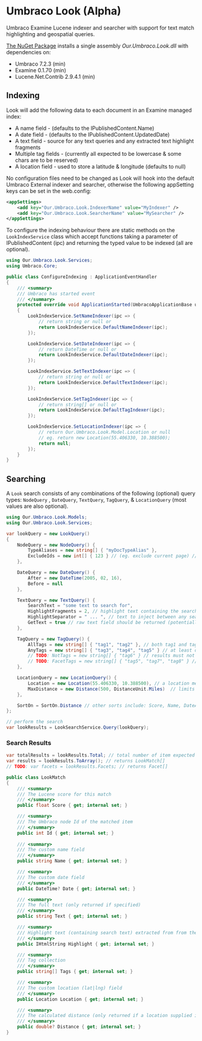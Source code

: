 # Umbraco Look (Alpha)
Umbraco Examine Lucene indexer and searcher with support for text match highlighting and geospatial queries.

[The NuGet Package](https://www.nuget.org/packages/Our.Umbraco.Look) installs a single assembly _Our.Umbraco.Look.dll_ with dependencies on: 

  * Umbraco 7.2.3 (min)
  * Examine 0.1.70 (min)
  * Lucene.Net.Contrib 2.9.4.1 (min)

## Indexing

Look will add the following data to each document in an Examine managed index:

  * A name field - (defaults to the IPublishedContent.Name)  
  * A date field - (defaults to the IPublishedContent.UpdatedDate)  
  * A text field - source for any text queries and any extracted text highlight fragments  
  * Multiple tag fields - (currently all expected to be lowercase & some chars are to be reserved)  
  * A location field - used to store a latitude & longitude (defaults to null)  
  
No configuration files need to be changed as Look will hook into the default Umbraco External indexer and searcher, otherwise the following appSetting keys can be set in the web.config:

```xml
<appSettings>
	<add key="Our.Umbraco.Look.IndexerName" value="MyIndexer" />
	<add key="Our.Umbraco.Look.SearcherName" value="MySearcher" />
</appSettings>
```

To configure the indexing behaviour there are static methods on the `LookIndexService` class which accept functions taking a parameter of IPublishedContent (ipc) and returning the typed value to be indexed (all are optional).

```csharp
using Our.Umbraco.Look.Services;
using Umbraco.Core;

public class ConfigureIndexing : ApplicationEventHandler
{	
	/// <summary>
	/// Umbraco has started event
	/// </summary>
	protected override void ApplicationStarted(UmbracoApplicationBase umbracoApplication, ApplicationContext applicationContext)
	{
		LookIndexService.SetNameIndexer(ipc => {			
			// return string or null or 
			return LookIndexService.DefaultNameIndexer(ipc);			
		});

		LookIndexService.SetDateIndexer(ipc => {
			// return DateTime or null or
			return LookIndexService.DefaultDateIndexer(ipc);
		});

		LookIndexService.SetTextIndexer(ipc => {		
			// return string or null or 
			return LookIndexService.DefaultTextIndexer(ipc);			
		});

		LookIndexService.SetTagIndexer(ipc => {
			// return string[] or null or 
			return LookIndexService.DefaultTagIndexer(ipc);
		});

		LookIndexService.SetLocationIndexer(ipc => {
			// return Our.Umbraco.Look.Model.Location or null
			// eg. return new Location(55.406330, 10.388500);		
			return null;			
		});
	}
}
```

## Searching

A `Look` search consists of any combinations of the following (optional) query types:  `NodeQuery` , `DateQuery`, `TextQuery`, `TagQuery`, & `LocationQuery` (most values are also optional).


```csharp
using Our.Umbraco.Look.Models;  
using Our.Umbraco.Look.Services;  

var lookQuery = new LookQuery()
{
	NodeQuery = new NodeQuery() {
		TypeAliases = new string[] { "myDocTypeAlias" },
		ExcludeIds = new int[] { 123 } // (eg. exclude current page) // TODO: rename to NotIds ?
	},

	DateQuery = new DateQuery() {
		After = new DateTime(2005, 02, 16),
		Before = null
	},

	TextQuery = new TextQuery() {
		SearchText = "some text to search for",
		HighlightFragments = 2, // highlight text containing the search term twice should be returned
		HighlightSeparator = " ... ", // text to inject between any search term matches
		GetText = true // raw text field should be returned (potentially a large document)
	},

	TagQuery = new TagQuery() {
		AllTags = new string[] { "tag1", "tag2" }, // both tag1 and tag2 are required
		AnyTags = new string[] { "tag3", "tag4", "tag5" } // at least one of these tags is required
		// TODO: NotTags = new string[] { "tag6" } // results must not have any of these tags
		// TODO: FacetTags = new string[] { "tag5", "tag7", "tag8" } // facet counts will be returned for these tags
	},

	LocationQuery = new LocationQuery() {
		Location = new Location(55.406330, 10.388500), // a location means distance results can be set
		MaxDistance = new Distance(500, DistanceUnit.Miles)  // limits the results to within this distance
	},

	SortOn = SortOn.Distance // other sorts include: Score, Name, DateAscending, DateDescending
};

// perform the search
var lookResults = LookSearchService.Query(lookQuery);
```

### Search Results

```csharp
var totalResults = lookResults.Total; // total number of item expected in the lookResults enumerable
var results = lookResults.ToArray(); // returns LookMatch[]
// TODO: var facets = lookResults.Facets; // returns Facet[]

public class LookMatch
{
	/// <summary>
	/// The Lucene score for this match
	/// </summary>
	public float Score { get; internal set; }

	/// <summary>
	/// The Umbraco node Id of the matched item
	/// </summary>
	public int Id { get; internal set; }
	
	/// <summary>
	/// The custom name field
	/// </summary>
	public string Name { get; internal set; }

	/// <summary>
	/// The custom date field
	/// </summary>
	public DateTime? Date { get; internal set; }

	/// <summary>
	/// The full text (only returned if specified)
	/// </summary>
	public string Text { get; internal set; }

	/// <summary>
	/// Highlight text (containing search text) extracted from from the full text
	/// </summary>
	public IHtmlString Highlight { get; internal set; }

	/// <summary>
	/// Tag collection
	/// </summary>
	public string[] Tags { get; internal set; }

	/// <summary>
	/// The custom location (lat|lng) field
	/// </summary>
	public Location Location { get; internal set; }

	/// <summary>
	/// The calculated distance (only returned if a location supplied in query)
	/// </summary>
	public double? Distance { get; internal set; }
}
```
